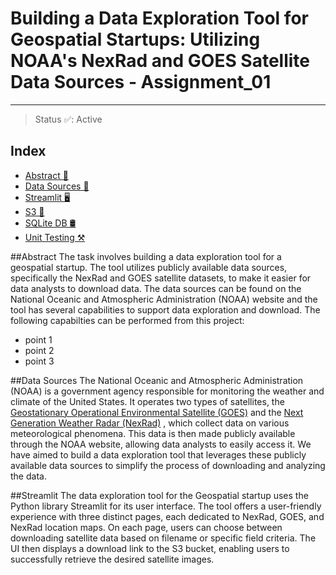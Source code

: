 # Building a Data Exploration Tool for Geospatial Startups: Utilizing NOAA's NexRad and GOES Satellite Data Sources - Assignment_01
-----

> Status ✅: Active 



## Index
  - [Abstract 📝](#abstract-)
  - [Data Sources 💽](#data-sources-)
  - [Streamlit 🖥️](#streamlit-)
  - [S3 🧊](#s3-)
  - [SQLite DB 🛢](#sqlite-db-)
  - [Unit Testing ⚒️](#unit-testing-️)




##Abstract
The task involves building a data exploration tool for a geospatial startup. The tool utilizes publicly available data sources, specifically the NexRad and GOES satellite datasets, to make it easier for data analysts to download data. The data sources can be found on the National Oceanic and Atmospheric Administration (NOAA) website and the tool has several capabilities to support data exploration and download. The following capabilties can be performed from this project:

- point 1
- point 2
- point 3

##Data Sources
The National Oceanic and Atmospheric Administration (NOAA) is a government agency responsible for monitoring the weather and climate of the United States. It operates two types of satellites, the [Geostationary Operational Environmental Satellite (GOES)](https://www.goes.noaa.gov) and the [Next Generation Weather Radar (NexRad)](https://www.ncei.noaa.gov/products/radar/next-generation-weather-radar) , which collect data on various meteorological phenomena. This data is then made publicly available through the NOAA website, allowing data analysts to easily access it. We have aimed to build a data exploration tool that leverages these publicly available data sources to simplify the process of downloading and analyzing the data.


##Streamlit
The data exploration tool for the Geospatial startup uses the Python library Streamlit for its user interface. The tool offers a user-friendly experience with three distinct pages, each dedicated to NexRad, GOES, and NexRad location maps. On each page, users can choose between downloading satellite data based on filename or specific field criteria. The UI then displays a download link to the S3 bucket, enabling users to successfully retrieve the desired satellite images.






[//]: # (These are reference links used in the body of this note and get stripped out when the markdown processor does its job. There is no need to format nicely because it shouldn't be seen. Thanks SO - http://stackoverflow.com/questions/4823468/store-comments-in-markdown-syntax)


    
   [dill]: <https://github.com/joemccann/dillinger>
   [Next Generation Weather Radar (NexRad)]: <https://www.ncei.noaa.gov/products/radar/next-generation-weather-radar>
   [Geostationary Operational Environmental Satellite (GOES)]: <https://www.goes.noaa.gov>
   
   [git-repo-url]: <https://github.com/joemccann/dillinger.git>
   [john gruber]: <http://daringfireball.net>
   [df1]: <http://daringfireball.net/projects/markdown/>
   [markdown-it]: <https://github.com/markdown-it/markdown-it>
   [Ace Editor]: <http://ace.ajax.org>
   [node.js]: <http://nodejs.org>
   [Twitter Bootstrap]: <http://twitter.github.com/bootstrap/>
   [jQuery]: <http://jquery.com>
   [@tjholowaychuk]: <http://twitter.com/tjholowaychuk>
   [express]: <http://expressjs.com>
   [AngularJS]: <http://angularjs.org>
   [Gulp]: <http://gulpjs.com>

   [PlDb]: <https://github.com/joemccann/dillinger/tree/master/plugins/dropbox/README.md>
   [PlGh]: <https://github.com/joemccann/dillinger/tree/master/plugins/github/README.md>
   [PlGd]: <https://github.com/joemccann/dillinger/tree/master/plugins/googledrive/README.md>
   [PlOd]: <https://github.com/joemccann/dillinger/tree/master/plugins/onedrive/README.md>
   [PlMe]: <https://github.com/joemccann/dillinger/tree/master/plugins/medium/README.md>
   [PlGa]: <https://github.com/RahulHP/dillinger/blob/master/plugins/googleanalytics/README.md>
